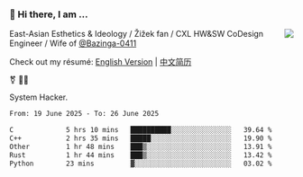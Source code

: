 ### 👋 Hi there, I am ...

<img align="right" src="https://github-readme-stats.vercel.app/api?username=vickiegpt&show_icons=true&icon_color=0366d6&bg_color=ffffff&hide_title=true" />

East-Asian Esthetics & Ideology / Žižek fan / CXL HW&SW CoDesign Engineer / Wife of [@Bazinga-0411](https://bazinga-0411.github.io/)

Check out my résumé: [English Version](http://asplos.dev/) | [中文简历](http://asplos.dev/CN.html)

⚧️ 
🏳️‍⚧️ 

System Hacker.


<!--START_SECTION:waka-->

```txt
From: 19 June 2025 - To: 26 June 2025

C             5 hrs 10 mins   ██████████░░░░░░░░░░░░░░░   39.64 %
C++           2 hrs 35 mins   █████░░░░░░░░░░░░░░░░░░░░   19.90 %
Other         1 hr 48 mins    ███▒░░░░░░░░░░░░░░░░░░░░░   13.91 %
Rust          1 hr 44 mins    ███▒░░░░░░░░░░░░░░░░░░░░░   13.42 %
Python        23 mins         ▓░░░░░░░░░░░░░░░░░░░░░░░░   03.02 %
```

<!--END_SECTION:waka-->

